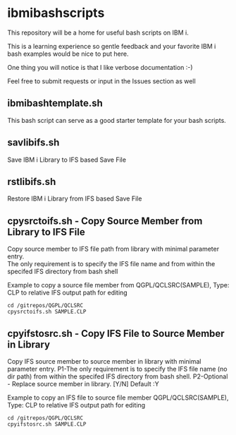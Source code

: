 # ibmibashscripts
This repository will be a home for useful bash scripts on IBM i.

This is a learning experience so gentle feedback and your favorite IBM i bash examples would be nice to put here.

One thing you will notice is that I like verbose documentation :-)

Feel free to submit requests or input in the Issues section as well

## ibmibashtemplate.sh
This bash script can serve as a good starter template for your bash scripts. 

## savlibifs.sh
Save IBM i Library to IFS based Save File

## rstlibifs.sh
Restore IBM i Library from IFS based Save File

## cpysrctoifs.sh - Copy Source Member from Library to IFS File
Copy source member to IFS file path from library with minimal parameter entry.  
The only requirement is to specify the IFS file name and from within the specifed IFS directory from bash shell

Example to copy a source file member from QGPL/QCLSRC(SAMPLE), Type: CLP to relative IFS output path for editing

```
cd /gitrepos/QGPL/QCLSRC
cpysrctoifs.sh SAMPLE.CLP
```

## cpyifstosrc.sh - Copy IFS File to Source Member in Library
Copy IFS source member to source member in library with minimal parameter entry.
P1-The only requirement is to specify the IFS file name (no dir path) from within the specifed IFS directory from bash shell.
P2-Optional - Replace source member in library. [Y/N] Default :Y

Example to copy an IFS file to source file member QGPL/QCLSRC(SAMPLE), Type: CLP to relative IFS output path for editing

```
cd /gitrepos/QGPL/QCLSRC
cpyifstosrc.sh SAMPLE.CLP
```
